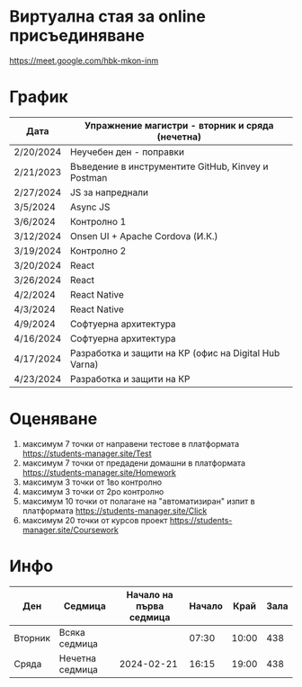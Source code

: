 # Виртуална стая за online присъединяване 
https://meet.google.com/hbk-mkon-inm

# График

| Дата       | Упражнение магистри - вторник и сряда (нечетна) |
|------------|-------------------------------------------------|
| 2/20/2024  | Неучебен ден - поправки                        |
| 2/21/2023  | Въведение в инструментите GitHub, Kinvey и Postman |
| 2/27/2024  | JS за напреднали                               |
| 3/5/2024   | Async JS                                       |
| 3/6/2024   | Контролно 1                                    |
| 3/12/2024  | Onsen UI + Apache Cordova (И.К.)               |
| 3/19/2024  | Контролно 2                                    |
| 3/20/2024  | React                                          |
| 3/26/2024  | React                                          |
| 4/2/2024   | React Native                                   |
| 4/3/2024   | React Native                                   |
| 4/9/2024   | Софтуерна архитектура                          |
| 4/16/2024  | Софтуерна архитектура                          |
| 4/17/2024  | Разработка и защити на КР (офис на Digital Hub Varna) |
| 4/23/2024  | Разработка и защити на КР                      |


# Оценяване            

1) максимум 7 точки от направени тестове в платформата https://students-manager.site/Test
2) максимум 7 точки от предадени домашни в платформата https://students-manager.site/Homework
3) максимум 3 точки от 1во контролно 
4) максимум 3 точки от 2ро контролно 
5) максимум 10 точки от полагане на "автоматизиран" изпит в платформата https://students-manager.site/Click 
6) максимум 20 точки от курсов проект https://students-manager.site/Coursework

# Инфо

| Ден      | Седмица         | Начало на първа седмица | Начало | Край   | Зала |
|----------|-----------------|-------------------------|--------|--------|------|
| Вторник  | Всяка седмица   |                         | 07:30  | 10:00  | 438  |
| Сряда    | Нечетна седмица | 2024-02-21              | 16:15  | 19:00  | 438  |